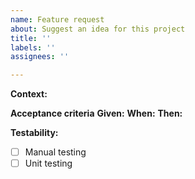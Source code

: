 ```yaml
---
name: Feature request
about: Suggest an idea for this project
title: ''
labels: ''
assignees: ''

---
```


**Context:**

**Acceptance criteria**
**Given:**
**When:**
**Then:**

**Testability:**
- [ ] Manual testing
- [ ] Unit testing
